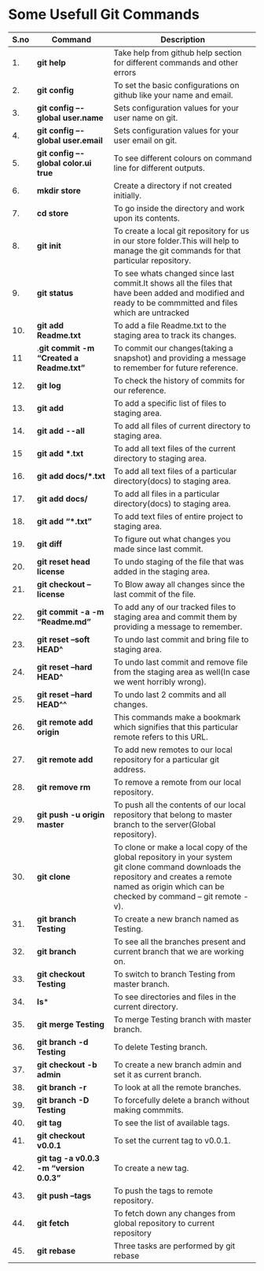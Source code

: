 # Some Usefull Git Commands
|S.no| Command| Description|
|---|-----------|------|
|1.|**git help**|Take help from github help section for different commands and other errors| 
|2.|**git config**|To set the basic configurations on github like your name and email.| 
|3.|**git config –-global user.name**|Sets configuration values for your user name on git.| 
|4.|**git config –-global user.email**| Sets configuration values for your user email on git.| 
|5.|**git config –-global color.ui true**|To see different colours on command line for different outputs.| 
|6.|**mkdir store**|Create a directory if not created initially.| 
|7.|**cd store**|To go inside the directory and work upon its contents.| 
|8.|**git init**|To create a local git repository for us in our store folder.This will help to manage the git commands for that particular repository.| 
|9.|**git status**|To see whats changed since last commit.It shows all the files that have been added and modified and ready to be commmitted and files which are untracked |
|10.|**git add Readme.txt**|To add a file Readme.txt to the staging area to track its changes. |
|11|.**git commit -m “Created a Readme.txt”**|To commit our changes(taking a snapshot) and providing a message to remember for future reference. |
|12.|**git log**|To check the history of commits for our reference. |
|13.|**git add**|To add a specific list of files to staging area. |
|14.|**git add --all**|To add all files of current directory to staging area. |
|15| **git add \*.txt**|To add all text files of the current directory to staging area.|  
|16.|**git add docs/*.txt**|To add all text files of a particular directory(docs) to staging area. |
|17.|**git add docs/**|To add all files in a particular directory(docs) to staging area. |
|18.|**git add “*.txt”**|To add text files of entire project to staging area. |
|19.|**git diff**|To figure out what changes you made since last commit. |
|20.|**git reset head license**|To undo staging of the file that was added in the staging area. |
|21.|**git checkout –license**|To Blow away all changes since the last commit of the file. |
|22.|**git commit -a -m “Readme.md”**|To add any of our tracked files to staging area and commit them by providing a message to remember. |
|23.|**git reset –soft HEAD^**|To undo last commit and bring file to staging area. |
|24.|**git reset –hard HEAD^**|To undo last commit and remove file from the staging area as well(In case we went horribly wrong). |
|25.|**git reset –hard HEAD^^**|To undo last 2 commits and all changes. |
|26.|**git remote add origin**|This commands make a bookmark which signifies that this particular remote refers to this URL. |
|27.|**git remote add <address>**|To add new remotes to our local repository for a particular git address. |
|28.|**git remove rm**|To remove a remote from our local repository. |
|29.|**git push -u origin master**|To push all the contents of our local repository that belong to master branch to the server(Global repository). |
|30.|**git clone**|To clone or make a local copy of the global repository in your system <br/>git clone command downloads the repository and creates a remote named as origin which can be checked by command – git remote -v). |
|31.|**git branch Testing**|To create a new branch named as Testing. |
|32.|**git branch**|To see all the branches present and current branch that we are working on. |
|33.|**git checkout Testing**|To switch to branch Testing from master branch. |
|34.|**ls***|To see directories and files in the current directory. |
|35.|**git merge Testing**|To merge Testing branch with master branch. |
|36.|**git branch -d Testing**|To delete Testing branch. |
|37.|**git checkout -b admin**|To create a new branch admin and set it as current branch. |
|38.|**git branch -r**|To look at all the remote branches. |
|39.|**git branch -D Testing**|To forcefully delete a branch without making commmits. |
|40.|**git tag**|To see the list of available tags. |
|41.|**git checkout v0.0.1**|To set the current tag to v0.0.1. |
|42.|**git tag -a v0.0.3 -m “version 0.0.3”**|To create a new tag. |
|43.|**git push –tags**|To push the tags to remote repository. |
|44.|**git fetch**|To fetch down any changes from global repository to current repository |
|45.|**git rebase**|Three tasks are performed by git rebase |
